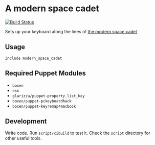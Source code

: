 # A modern space cadet

[![Build Status](https://travis-ci.org/boxen/puppet-modern_space_cadet.svg?=master)](https://travis-ci.org/boxen/puppet-modern_space_cadet)

Sets up your keyboard along the lines of [the modern space
cadet](http://stevelosh.com/blog/2012/10/a-modern-space-cadet/)

## Usage

```puppet
include modern_space_cadet
```

## Required Puppet Modules

* `boxen`
* `osx`
* `glarizza/puppet-property_list_key`
* `boxen/puppet-pckeyboardhack`
* `boxen/puppet-keyremap4macbook`

## Development

Write code. Run `script/cibuild` to test it. Check the `script`
directory for other useful tools.
